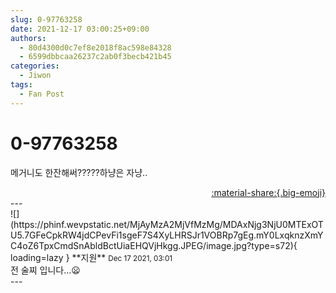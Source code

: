 ```yaml
---
slug: 0-97763258
date: 2021-12-17 03:00:25+09:00
authors:
  - 80d4300d0c7ef8e2018f8ac598e84328
  - 6599dbbcaa26237c2ab0f3becb421b45
categories:
  - Jiwon
tags:
  - Fan Post
---
```


# 0-97763258

<div class="post-container" markdown="1">
<div class="content-container md-sidebar__scrollwrap" markdown="1">

메거니도 한잔해써?????하냥은 자냥..

</div>
</div>

<div style="text-align: right;" markdown="1">
<a href="https://weverse.io/fromis9/fanpost/0-97763258" style="text-align: right;">:material-share:{.big-emoji}</a>
</div>
---

<div class="comments-container md-sidebar__scrollwrap" markdown="1">
<div class="comment" markdown="1">
<div class='id-container' markdown="1">
![](https://phinf.wevpstatic.net/MjAyMzA2MjVfMzMg/MDAxNjg3NjU0MTExOTU5.7GFeCpkRW4jdCPevFi1sgeF7S4XyLHRSJr1VOBRp7gEg.mY0LxqknzXmYC4oZ6TpxCmdSnAbldBctUiaEHQVjHkgg.JPEG/image.jpg?type=s72){ loading=lazy }
**<span class="artist">지원</span>** <small>Dec 17 2021, 03:01</small><br>
</div>
<div class='comment-body' markdown="1">
전 술찌 입니다...😦
</div>
</div>
</div>
---
